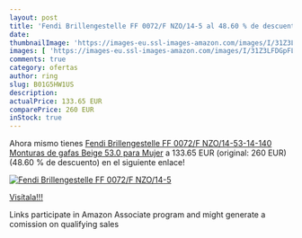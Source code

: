 ```yaml
---
layout: post
title: 'Fendi Brillengestelle FF 0072/F NZO/14-5 al 48.60 % de descuento'
date: 
thumbnailImage: 'https://images-eu.ssl-images-amazon.com/images/I/31Z3LFDGpFL._SL200_.jpg'
images: [ 'https://images-eu.ssl-images-amazon.com/images/I/31Z3LFDGpFL._SL200_.jpg' ]
comments: true
category: ofertas
author: ring
slug: B01G5HW1US
description:
actualPrice: 133.65 EUR
comparePrice: 260 EUR
inStock: true
---
```


Ahora mismo tienes [Fendi Brillengestelle FF 0072/F NZO/14-53-14-140 Monturas de gafas  Beige  53.0 para Mujer](https://www.amazon.es/dp/B01G5HW1US/?tag=tolees-21) a 133.65 EUR (original: 260 EUR) (48.60 %  de descuento) en el siguiente enlace!

[![Fendi Brillengestelle FF 0072/F NZO/14-5](https://images-eu.ssl-images-amazon.com/images/I/31Z3LFDGpFL._SL200_.jpg)](https://www.amazon.es/dp/B01G5HW1US/?tag=tolees-21)

[Visítala!!!](https://www.amazon.es/dp/B01G5HW1US/?tag=tolees-21)

Links participate in Amazon Associate program and might generate a comission on qualifying sales

